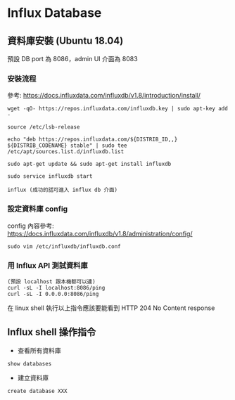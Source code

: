 # Influx Database

## 資料庫安裝 (Ubuntu 18.04)

預設 DB port 為 8086，admin UI 介面為 8083

### 安裝流程

參考: https://docs.influxdata.com/influxdb/v1.8/introduction/install/

```
wget -qO- https://repos.influxdata.com/influxdb.key | sudo apt-key add -

source /etc/lsb-release

echo "deb https://repos.influxdata.com/${DISTRIB_ID,,} ${DISTRIB_CODENAME} stable" | sudo tee /etc/apt/sources.list.d/influxdb.list

sudo apt-get update && sudo apt-get install influxdb

sudo service influxdb start

influx (成功的話可進入 influx db 介面)
```

### 設定資料庫 config

config 內容參考: https://docs.influxdata.com/influxdb/v1.8/administration/config/

```
sudo vim /etc/influxdb/influxdb.conf
```

### 用 Influx API 測試資料庫

```
(預設 localhost 跟本機都可以連)
curl -sL -I localhost:8086/ping
curl -sL -I 0.0.0.0:8086/ping
```

在 linux shell 執行以上指令應該要能看到 HTTP 204 No Content response

## Influx shell 操作指令

- 查看所有資料庫

```
show databases
```

- 建立資料庫

```
create database XXX
```

